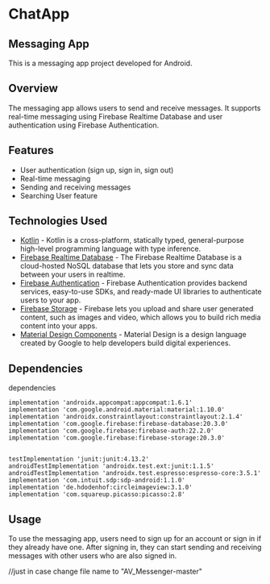 # ChatApp

## Messaging App

This is a messaging app project developed for Android.

## Overview

The messaging app allows users to send and receive messages. It supports real-time messaging using Firebase Realtime Database and user authentication using Firebase Authentication. 

## Features

- User authentication (sign up, sign in, sign out)
- Real-time messaging
- Sending and receiving messages
- Searching User feature

## Technologies Used

- [Kotlin](https://kotlinlang.org/) - Kotlin is a cross-platform, statically typed, general-purpose high-level programming language with type inference.
- [Firebase Realtime Database](https://firebase.google.com/docs/database) - The Firebase Realtime Database is a cloud-hosted NoSQL database that lets you store and sync data between your users in realtime.
- [Firebase Authentication](https://firebase.google.com/docs/auth) - Firebase Authentication provides backend services, easy-to-use SDKs, and ready-made UI libraries to authenticate users to your app.
- [Firebase Storage](https://firebase.google.com/docs/storage) - Firebase lets you upload and share user generated content, such as images and video, which allows you to build rich media content into your apps.
- [Material Design Components](https://m2.material.io/develop/android) - Material Design is a design language created by Google to help developers build digital experiences.

## Dependencies

dependencies 

    implementation 'androidx.appcompat:appcompat:1.6.1'
    implementation 'com.google.android.material:material:1.10.0'
    implementation 'androidx.constraintlayout:constraintlayout:2.1.4'
    implementation 'com.google.firebase:firebase-database:20.3.0'
    implementation 'com.google.firebase:firebase-auth:22.2.0'
    implementation 'com.google.firebase:firebase-storage:20.3.0'


    testImplementation 'junit:junit:4.13.2'
    androidTestImplementation 'androidx.test.ext:junit:1.1.5'
    androidTestImplementation 'androidx.test.espresso:espresso-core:3.5.1'
    implementation 'com.intuit.sdp:sdp-android:1.1.0'
    implementation 'de.hdodenhof:circleimageview:3.1.0'
    implementation 'com.squareup.picasso:picasso:2.8'



## Usage

To use the messaging app, users need to sign up for an account or sign in if they already have one. After signing in, they can start sending and receiving messages with other users who are also signed in.



//just in case change file name to "AV_Messenger-master"



